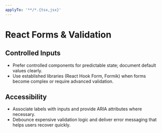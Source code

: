 ```yaml
---
applyTo: '**/*.{tsx,jsx}'
---
```


# React Forms & Validation

## Controlled Inputs
- Prefer controlled components for predictable state; document default values clearly.
- Use established libraries (React Hook Form, Formik) when forms become complex or require advanced validation.

## Accessibility
- Associate labels with inputs and provide ARIA attributes where necessary.
- Debounce expensive validation logic and deliver error messaging that helps users recover quickly.
